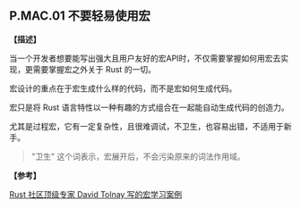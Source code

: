 ## P.MAC.01  不要轻易使用宏

**【描述】**

当一个开发者想要能写出强大且用户友好的宏API时，不仅需要掌握如何用宏去实现，更需要掌握宏之外关于 Rust 的一切。

宏设计的重点在于宏生成什么样的代码，而不是宏如何生成代码。

宏只是将 Rust 语言特性以一种有趣的方式组合在一起能自动生成代码的创造力。

尤其是过程宏，它有一定复杂性，且很难调试，不卫生，也容易出错，不适用于新手。

> "卫生" 这个词表示，宏展开后，不会污染原来的词法作用域。

**【参考】**

[Rust 社区顶级专家 David Tolnay 写的宏学习案例](https://github.com/dtolnay/case-studies)
